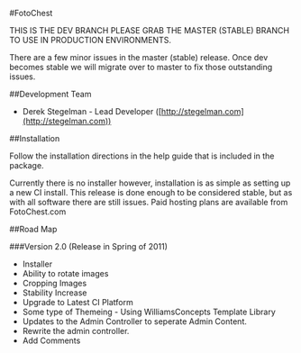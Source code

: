 #FotoChest

THIS IS THE DEV BRANCH PLEASE GRAB THE MASTER (STABLE) BRANCH TO USE IN PRODUCTION ENVIRONMENTS.

There are a few minor issues in the master (stable) release.  Once dev becomes stable we will migrate over to master to fix those outstanding
issues.

##Development Team

* Derek Stegelman - Lead Developer ([http://stegelman.com](http://stegelman.com))


##Installation

Follow the installation directions in the help guide that is included in the package.

Currently there is no installer however, installation is as simple as setting up a new CI install.  This release is done enough to be considered stable,
but as with all software there are still issues.  Paid hosting plans are available from FotoChest.com

##Road Map

###Version 2.0 (Release in Spring of 2011)

* Installer
* Ability to rotate images
* Cropping Images
* Stability Increase
* Upgrade to Latest CI Platform
* Some type of Themeing - Using WilliamsConcepts Template Library
* Updates to the Admin Controller to seperate Admin Content.
* Rewrite the admin controller.
* Add Comments
